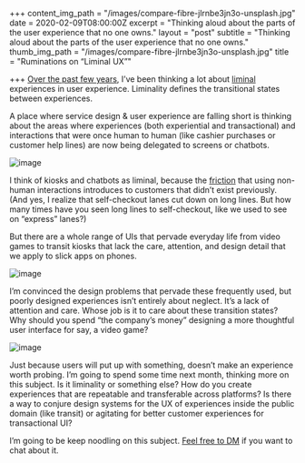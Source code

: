 +++
content_img_path = "/images/compare-fibre-jlrnbe3jn3o-unsplash.jpg"
date = 2020-02-09T08:00:00Z
excerpt = "Thinking aloud about the parts of the user experience that no one owns."
layout = "post"
subtitle = "Thinking aloud about the parts of the user experience that no one owns."
thumb_img_path = "/images/compare-fibre-jlrnbe3jn3o-unsplash.jpg"
title = "Ruminations on “Liminal UX”"

+++
[Over the past few years](https://twitter.com/ronbronson/status/1168235108207419393), I’ve been thinking a lot about [liminal ](https://www.cio.com/article/3297969/the-ux-of-liminal-transient-spaces.html)experiences in user experience. Liminality defines the transitional states between experiences.

A place where service design & user experience are falling short is thinking about the areas where experiences (both experiential and transactional) and interactions that were once human to human (like cashier purchases or customer help lines) are now being delegated to screens or chatbots.

![image](https://64.media.tumblr.com/3aeda31b0be149db36d58aaac8645713/df2e36151959edcb-02/s540x810/5a2e5f46fadc2f4718f9b33f9755babbf48bc03f.png)

I think of kiosks and chatbots as liminal, because the [friction](https://www.dtelepathy.com/blog/business/strategic-ux-the-art-of-reducing-friction) that using non-human interactions introduces to customers that didn’t exist previously. (And yes, I realize that self-checkout lanes cut down on long lines. But how many times have you seen long lines to self-checkout, like we used to see on “express” lanes?)

But there are a whole range of UIs that pervade everyday life from video games to transit kiosks that lack the care, attention, and design detail that we apply to slick apps on phones.

![image](https://64.media.tumblr.com/f0e35d63fbca5c1d6d8440c99a19855a/df2e36151959edcb-e3/s540x810/eef98e7517b8a15071e344d3e13f5b19dc77ec45.jpg)

I’m convinced the design problems that pervade these frequently used, but poorly designed experiences isn’t entirely about neglect. It’s a lack of attention and care. Whose job is it to care about these transition states? Why should you spend “the company’s money” designing a more thoughtful user interface for say, a video game?

![image](https://64.media.tumblr.com/a3894fb0b60d567aebeafd6ad0c788fc/df2e36151959edcb-a8/s540x810/c948b25ce46ada9d18d5aac11e949347bae28b82.png)

Just because users will put up with something, doesn’t make an experience worth probing. I’m going to spend some time next month, thinking more on this subject. Is it liminality or something else? How do you create experiences that are repeatable and transferable across platforms? Is there a way to conjure design systems for the UX of experiences inside the public domain (like transit) or agitating for better customer experiences for transactional UI?

I’m going to be keep noodling on this subject. [Feel free to DM](http://twitter.com/ronbronson) if you want to chat about it.